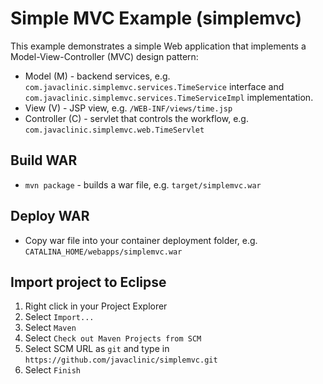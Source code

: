 # Simple MVC Example (simplemvc)

This example demonstrates a simple Web application that implements a Model-View-Controller (MVC) design pattern:
* Model (M) - backend services, e.g. `com.javaclinic.simplemvc.services.TimeService` interface and `com.javaclinic.simplemvc.services.TimeServiceImpl` implementation.
* View (V) - JSP view, e.g. `/WEB-INF/views/time.jsp`
* Controller (C) - servlet that controls the workflow, e.g. `com.javaclinic.simplemvc.web.TimeServlet`

## Build WAR

* `mvn package` - builds a war file, e.g. `target/simplemvc.war`

## Deploy WAR

* Copy war file into your container deployment folder, e.g. `CATALINA_HOME/webapps/simplemvc.war`

## Import project to Eclipse
1. Right click in your Project Explorer
2. Select `Import...`
3. Select `Maven`
4. Select `Check out Maven Projects from SCM`
5. Select SCM URL as `git` and type in `https://github.com/javaclinic/simplemvc.git`
6. Select `Finish`

